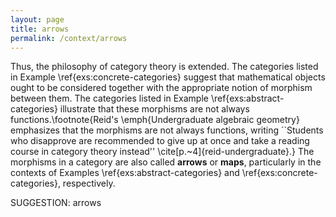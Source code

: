 ```yaml
---
layout: page
title: arrows
permalink: /context/arrows
---
```

Thus, the philosophy of category theory is extended. The categories listed in Example \ref{exs:concrete-categories} suggest that  mathematical objects ought to be considered together with the appropriate notion of morphism between them. The categories listed in Example \ref{exs:abstract-categories} illustrate that these morphisms are not always functions.\footnote{Reid's \emph{Undergraduate algebraic geometry} emphasizes that the morphisms are not  always functions, writing ``Students who disapprove are recommended to give up at once and take a reading course in category theory instead'' \cite[p.~4]{reid-undergraduate}.} The morphisms in a category are also called **arrows** or **maps**, particularly in the contexts of Examples  \ref{exs:abstract-categories} and \ref{exs:concrete-categories}, respectively.

SUGGESTION: arrows